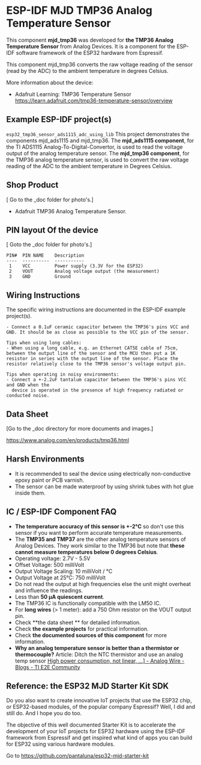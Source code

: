 # ESP-IDF MJD TMP36 Analog Temperature Sensor
This component **mjd_tmp36** was developed for **the TMP36 Analog Temperature Sensor** from Analog Devices. It is a component for the ESP-IDF software framework of the ESP32 hardware from Espressif.

This component mjd_tmp36 converts the raw voltage reading of the sensor (read by the ADC) to the ambient temperature in degrees Celsius.

More information about the device:
- Adafruit Learning: TMP36 Temperature Sensor <https://learn.adafruit.com/tmp36-temperature-sensor/overview>



## Example ESP-IDF project(s)
```esp32_tmp36_sensor_ads1115_adc_using_lib``` This project demonstrates the components mjd_ads1115 and mjd_tmp36. The **mjd_ads1115 component**, for the TI ADS1115 Analog-To-Digital-Convertor, is used to read the voltage output of the analog temperature sensor. The **mjd_tmp36 component**, for the TMP36 analog temperature sensor, is used to convert the raw voltage reading of the ADC to the ambient temperature in Degrees Celsius.



## Shop Product

[ Go to the _doc folder for photo's.]

- Adafruit TMP36 Analog Temperature Sensor.



## PIN layout Of the device

[ Goto the _doc folder for photo's.]

```
PIN#  PIN NAME	  Description
----  ----------  -----------
 1    VCC         Power supply (3.3V for the ESP32)
 2    VOUT        Analog voltage output (the measurement)
 3    GND         Ground
```



## Wiring Instructions

The specific wiring instructions are documented in the  ESP-IDF example project(s).

```
- Connect a 0.1uF ceramic capacitor between the TMP36's pins VCC and GND. It should be as close as possible to the VCC pin of the sensor.

Tips when using long cables:
- When using a long cable, e.g. an Ethernet CAT5E cable of 75cm, between the output line of the sensor and the MCU then put a 1K resistor in series with the output line of the sensor. Place the resistor relatively close to the TMP36 sensor's voltage output pin.

Tips when operating in noisy environments:
- Connect a +-2.2uF tantalum capacitor between the TMP36's pins VCC and GND when the
  device is operated in the presence of high frequency radiated or conducted noise.
```



## Data Sheet

[Go to the _doc directory for more documents and images.]

<https://www.analog.com/en/products/tmp36.html>



## Harsh Environments

- It is recommended to seal the device using electrically non-conductive epoxy paint or PCB varnish.
- The sensor can be made waterproof by using shrink tubes with hot glue inside them.



## IC / ESP-IDF Component FAQ

- **The temperature accuracy of this sensor is +-2°C** so don't use this sensor if you want to perform accurate temperature measurements.
- The **TMP35 and TMP37** are the other analog temperature sensors of Analog Devices. They work similar to the TMP36 but note that **these cannot measure temperatures below 0 degrees Celsius**.
- Operating voltage: 2.7V  - 5.5V
- Offset Voltage: 500 milliVolt
- Output Voltage Scaling: 10 milliVolt / °C
- Output Voltage at 25°C: 750 milliVolt
- Do not read the output at high frequencies else the unit might overheat and influence the readings.
- Less than **50 µA quiescent current**.
- The TMP36 IC is functionally compatible with the LM50 IC.
- For **long wires** (> 1 meter): add a 750 Ohm resistor on the VOUT output pin.
- Check **the data sheet ** for detailed information.
- Check **the example projects** for practical information.
- Check **the documented sources of this component** for more information.
- **Why an analog temperature sensor is better than a thermistor or thermocouple?** Article: Ditch the NTC thermistor and use an analog temp sensor [High power consumption, not linear, ...\] - Analog Wire - Blogs - TI E2E Community](http://e2e.ti.com/blogs_/b/analogwire/archive/2013/05/31/ditch-the-ntc-thermistor-use-an-analog-temp-sensor) 



## Reference: the ESP32 MJD Starter Kit SDK

Do you also want to create innovative IoT projects that use the ESP32 chip, or ESP32-based modules, of the popular company Espressif? Well, I did and still do. And I hope you do too.

The objective of this well documented Starter Kit is to accelerate the development of your IoT projects for ESP32 hardware using the ESP-IDF framework from Espressif and get inspired what kind of apps you can build for ESP32 using various hardware modules.

Go to https://github.com/pantaluna/esp32-mjd-starter-kit

